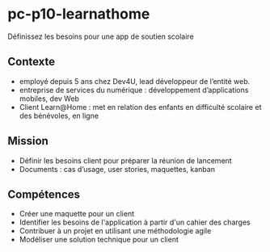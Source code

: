 # pc-p10-learnathome
Définissez les besoins pour une app de soutien scolaire

## Contexte
- employé depuis 5 ans chez Dev4U, lead développeur de l’entité web.
- entreprise de services du numérique : développement d’applications mobiles, dev Web
- Client Learn@Home : met en relation des enfants en difficulté scolaire et des bénévoles, en ligne

## Mission
- Définir les besoins client pour préparer la réunion de lancement
- Documents : cas d’usage, user stories, maquettes, kanban

## Compétences
- Créer une maquette pour un client
- Identifier les besoins de l'application à partir d'un cahier des charges
- Contribuer à un projet en utilisant une méthodologie agile
- Modéliser une solution technique pour un client